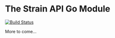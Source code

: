 # The Strain API Go Module

[![Build Status](https://travis-ci.org/tchype/strainapiclient-go.svg?branch=master)](https://travis-ci.org/tchype/strainapiclient-go)

 More to come...
